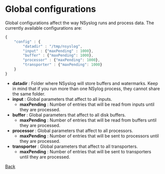 # Global configurations

Global configurations affect the way NSyslog runs and process data. The currently available configurations are:

```javascript
{
	"config" : {
		"datadir" : "/tmp/nsyslog",
		"input" : {"maxPending" : 1000},
		"buffer" : {"maxPending": 1000},
		"processor" : {"maxPending": 1000},
		"transporter" : {"maxPending": 1000}
	}
}
```

* **datadir** : Folder where NSyslog will store buffers and watermarks. Keep in mind that if you run more than one NSylog process, they cannot share the same folder.
* **input** : Global parameters that affect to all inputs.
	* **maxPending** : Number of entries that will be read from inputs until they are processed.
* **buffer** : Global parameters that affect to all disk buffers.
	* **maxPending** : Number of entries that will be read from buffers until they are processed.
* **processor** : Global parameters that affect to all processors.
	* **maxPending** : Number of entries that will be sent to processors until they are processed.
* **transporter** : Global parameters that affect to all transporters.
	* **maxPending** : Number of entries that will be sent to transporters until they are processed.

[Back](../README.md)
